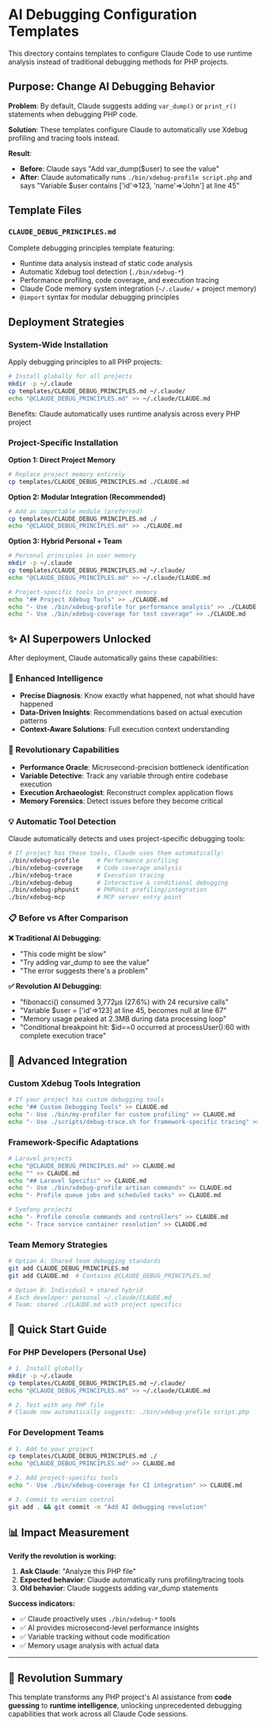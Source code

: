 # AI Debugging Configuration Templates

This directory contains templates to configure Claude Code to use runtime analysis instead of traditional debugging methods for PHP projects.

## Purpose: Change AI Debugging Behavior

**Problem**: By default, Claude suggests adding `var_dump()` or `print_r()` statements when debugging PHP code.

**Solution**: These templates configure Claude to automatically use Xdebug profiling and tracing tools instead.

**Result**: 
- **Before**: Claude says "Add var_dump($user) to see the value"
- **After**: Claude automatically runs `./bin/xdebug-profile script.php` and says "Variable $user contains ['id'=>123, 'name'=>'John'] at line 45"

## Template Files

### `CLAUDE_DEBUG_PRINCIPLES.md` 
Complete debugging principles template featuring:
- Runtime data analysis instead of static code analysis
- Automatic Xdebug tool detection (`./bin/xdebug-*`)
- Performance profiling, code coverage, and execution tracing
- Claude Code memory system integration (`~/.claude/` + project memory)
- `@import` syntax for modular debugging principles

## Deployment Strategies

### System-Wide Installation

Apply debugging principles to all PHP projects:

```bash
# Install globally for all projects
mkdir -p ~/.claude
cp templates/CLAUDE_DEBUG_PRINCIPLES.md ~/.claude/
echo "@CLAUDE_DEBUG_PRINCIPLES.md" >> ~/.claude/CLAUDE.md
```

Benefits: Claude automatically uses runtime analysis across every PHP project

### Project-Specific Installation

**Option 1: Direct Project Memory**
```bash
# Replace project memory entirely
cp templates/CLAUDE_DEBUG_PRINCIPLES.md ./CLAUDE.md
```

**Option 2: Modular Integration (Recommended)**
```bash
# Add as importable module (preferred)
cp templates/CLAUDE_DEBUG_PRINCIPLES.md ./
echo "@CLAUDE_DEBUG_PRINCIPLES.md" >> ./CLAUDE.md
```

**Option 3: Hybrid Personal + Team**
```bash
# Personal principles in user memory
mkdir -p ~/.claude
cp templates/CLAUDE_DEBUG_PRINCIPLES.md ~/.claude/
echo "@CLAUDE_DEBUG_PRINCIPLES.md" >> ~/.claude/CLAUDE.md

# Project-specific tools in project memory
echo "## Project Xdebug Tools" >> ./CLAUDE.md
echo "- Use ./bin/xdebug-profile for performance analysis" >> ./CLAUDE.md
echo "- Use ./bin/xdebug-coverage for test coverage" >> ./CLAUDE.md
```

## ✨ AI Superpowers Unlocked

After deployment, Claude automatically gains these capabilities:

### 🧠 Enhanced Intelligence
- **Precise Diagnosis**: Know exactly what happened, not what should have happened
- **Data-Driven Insights**: Recommendations based on actual execution patterns
- **Context-Aware Solutions**: Full execution context understanding

### 🚀 Revolutionary Capabilities  
- **Performance Oracle**: Microsecond-precision bottleneck identification
- **Variable Detective**: Track any variable through entire codebase execution
- **Execution Archaeologist**: Reconstruct complex application flows
- **Memory Forensics**: Detect issues before they become critical

### 💡 Automatic Tool Detection
Claude automatically detects and uses project-specific debugging tools:

```bash
# If project has these tools, Claude uses them automatically:
./bin/xdebug-profile     # Performance profiling
./bin/xdebug-coverage    # Code coverage analysis  
./bin/xdebug-trace       # Execution tracing
./bin/xdebug-debug       # Interactive & conditional debugging
./bin/xdebug-phpunit     # PHPUnit profiling/integration
./bin/xdebug-mcp         # MCP server entry point
```

### 📋 Before vs After Comparison

**❌ Traditional AI Debugging:**
- "This code might be slow"
- "Try adding var_dump to see the value"
- "The error suggests there's a problem"

**✅ Revolution AI Debugging:**
- "fibonacci() consumed 3,772μs (27.6%) with 24 recursive calls"
- "Variable $user = ['id'=>123] at line 45, becomes null at line 67"
- "Memory usage peaked at 2.3MB during data processing loop"
- "Conditional breakpoint hit: $id==0 occurred at processUser():60 with complete execution trace"

## 🔧 Advanced Integration

### Custom Xdebug Tools Integration
```bash
# If your project has custom debugging tools
echo "## Custom Debugging Tools" >> CLAUDE.md
echo "- Use ./bin/my-profiler for custom profiling" >> CLAUDE.md  
echo "- Use ./scripts/debug-trace.sh for framework-specific tracing" >> CLAUDE.md
```

### Framework-Specific Adaptations
```bash
# Laravel projects
echo "@CLAUDE_DEBUG_PRINCIPLES.md" >> CLAUDE.md
echo "" >> CLAUDE.md
echo "## Laravel Specific" >> CLAUDE.md
echo "- Use ./bin/xdebug-profile artisan commands" >> CLAUDE.md
echo "- Profile queue jobs and scheduled tasks" >> CLAUDE.md

# Symfony projects  
echo "- Profile console commands and controllers" >> CLAUDE.md
echo "- Trace service container resolution" >> CLAUDE.md
```

### Team Memory Strategies
```bash
# Option A: Shared team debugging standards
git add CLAUDE_DEBUG_PRINCIPLES.md
git add CLAUDE.md  # Contains @CLAUDE_DEBUG_PRINCIPLES.md

# Option B: Individual + shared hybrid
# Each developer: personal ~/.claude/CLAUDE.md
# Team: shared ./CLAUDE.md with project specifics
```

## 🚀 Quick Start Guide

### For PHP Developers (Personal Use)
```bash
# 1. Install globally
mkdir -p ~/.claude
cp templates/CLAUDE_DEBUG_PRINCIPLES.md ~/.claude/
echo "@CLAUDE_DEBUG_PRINCIPLES.md" >> ~/.claude/CLAUDE.md

# 2. Test with any PHP file
# Claude now automatically suggests: ./bin/xdebug-profile script.php
```

### For Development Teams
```bash
# 1. Add to your project
cp templates/CLAUDE_DEBUG_PRINCIPLES.md ./
echo "@CLAUDE_DEBUG_PRINCIPLES.md" >> CLAUDE.md

# 2. Add project-specific tools
echo "- Use ./bin/xdebug-coverage for CI integration" >> CLAUDE.md

# 3. Commit to version control
git add . && git commit -m "Add AI debugging revolution"
```

## 📊 Impact Measurement

**Verify the revolution is working:**

1. **Ask Claude**: "Analyze this PHP file"
2. **Expected behavior**: Claude automatically runs profiling/tracing tools  
3. **Old behavior**: Claude suggests adding var_dump statements

**Success indicators:**
- ✅ Claude proactively uses `./bin/xdebug-*` tools
- ✅ AI provides microsecond-level performance insights  
- ✅ Variable tracking without code modification
- ✅ Memory usage analysis with actual data

---

## 🌟 Revolution Summary

This template transforms any PHP project's AI assistance from **code guessing** to **runtime intelligence**, unlocking unprecedented debugging capabilities that work across all Claude Code sessions.
